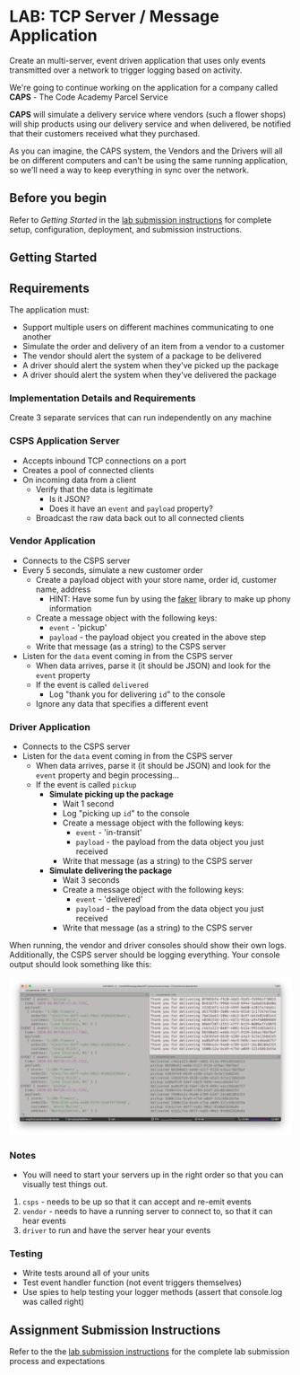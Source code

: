 # LAB: TCP Server / Message Application

Create an multi-server, event driven application that uses only events transmitted over a network to trigger logging based on activity.

We're going to continue working on the application for a company called **CAPS** - The Code Academy Parcel Service

**CAPS** will simulate a delivery service where vendors (such a flower shops) will ship products using our delivery service and when delivered, be notified that their customers received what they purchased.

As you can imagine, the CAPS system, the Vendors and the Drivers will all be on different computers and can't be using the same running application, so we'll need a way to keep everything in sync over the network.

## Before you begin

Refer to *Getting Started*  in the [lab submission instructions](../../../reference/submission-instructions/labs/README.md) for complete setup, configuration, deployment, and submission instructions.

## Getting Started

## Requirements

The application must:

- Support multiple users on different machines communicating to one another
- Simulate the order and delivery of an item from a vendor to a customer
- The vendor should alert the system of a package to be delivered
- A driver should alert the system when they've picked up the package
- A driver should alert the system when they've delivered the package

### Implementation Details and Requirements

Create 3 separate services that can run independently on any machine

### CSPS Application Server

- Accepts inbound TCP connections on a port
- Creates a pool of connected clients
- On incoming data from a client
  - Verify that the data is legitimate
    - Is it JSON?
    - Does it have an `event` and `payload` property?
  - Broadcast the raw data back out to all connected clients

### Vendor Application

- Connects to the CSPS server
- Every 5 seconds, simulate a new customer order
  - Create a payload object with your store name, order id, customer name, address
    - HINT: Have some fun by using the [faker](https://www.npmjs.com/package/faker) library to make up phony information
  - Create a message object with the following keys:
    - `event` - 'pickup'
    - `payload` - the payload object you created in the above step
  - Write that message (as a string) to the CSPS server
- Listen for the `data` event coming in from the CSPS server
  - When data arrives, parse it (it should be JSON) and look for the `event` property
  - If the event is called `delivered`
    - Log "thank you for delivering `id`" to the console
  - Ignore any data that specifies a different event

### Driver Application

- Connects to the CSPS server
- Listen for the `data` event coming in from the CSPS server
  - When data arrives, parse it (it should be JSON) and look for the `event` property and begin processing...
  - If the event is called `pickup`
    - **Simulate picking up the package**
      - Wait 1 second
      - Log "picking up `id`" to the console
      - Create a message object with the following keys:
        - `event` - 'in-transit'
        - `payload` - the payload from the data object you just received
      - Write that message (as a string) to the CSPS server
    - **Simulate delivering the package**
      - Wait 3 seconds
      - Create a message object with the following keys:
        - `event` - 'delivered'
        - `payload` - the payload from the data object you just received
      - Write that message (as a string) to the CSPS server

When running, the vendor and driver consoles should show their own logs. Additionally, the CSPS server should be logging everything.  Your console output should look something like this:

<img src="lab-17-output.png" width="600">

### Notes

- You will need to start your servers up in the right order so that you can visually test things out.

1. `csps` - needs to be up so that it can accept and re-emit events
1. `vendor` - needs to have a running server to connect to, so that it can hear events
1. `driver` to run and have the server hear your events

### Testing

- Write tests around all of your units
- Test event handler function (not event triggers themselves)
- Use spies to help testing your logger methods (assert that console.log was called right)

## Assignment Submission Instructions

Refer to the the [lab submission instructions](../../../reference/submission-instructions/labs/README.md) for the complete lab submission process and expectations
